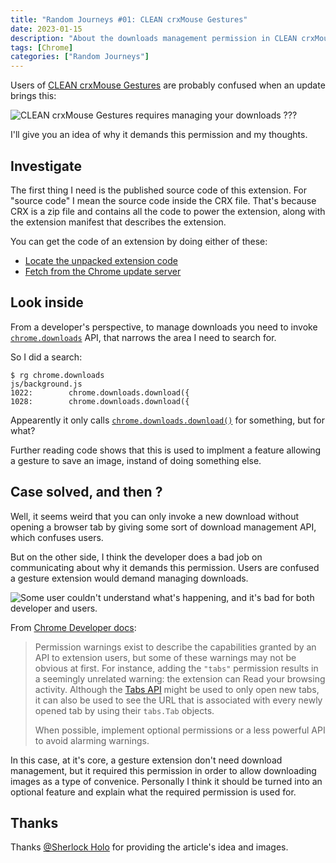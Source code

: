 ```yaml
---
title: "Random Journeys #01: CLEAN crxMouse Gestures"
date: 2023-01-15
description: "About the downloads management permission in CLEAN crxMouse Gestures"
tags: [Chrome]
categories: ["Random Journeys"]
---
```


Users of [CLEAN crxMouse Gestures](https://chrome.google.com/webstore/detail/clean-crxmouse-gestures/mjidkpedjlfnanainpdfnedkdlacidla) are probably confused when an update brings this:

![CLEAN crxMouse Gestures requires managing your downloads ???](/images/crxmouse-permission-changes.jpg)

I'll give you an idea of why it demands this permission and my thoughts.

## Investigate

The first thing I need is the published source code of this extension. For "source code" I mean the source code inside the CRX file. That's because CRX is a zip file and contains all the code to power the extension, along with the extension manifest that describes the extension.

You can get the code of an extension by doing either of these:

* [Locate the unpacked extension code](https://stackoverflow.com/a/21482465)
* [Fetch from the Chrome update server](https://stackoverflow.com/questions/7184793/how-to-download-a-crx-file-from-the-chrome-web-store-for-a-given-id)

## Look inside

From a developer's perspective, to manage downloads you need to invoke [`chrome.downloads`](https://developer.chrome.com/docs/extensions/reference/downloads/) API, that narrows the area I need to search for.

So I did a search:

```console
$ rg chrome.downloads
js/background.js
1022:        chrome.downloads.download({
1028:        chrome.downloads.download({
```

Appearently it only calls [`chrome.downloads.download()`](https://developer.chrome.com/docs/extensions/reference/downloads/#method-download) for something, but for what?

Further reading code shows that this is used to implment a feature allowing a gesture to save an image, instand of doing something else.

## Case solved, and then ?

Well, it seems weird that you can only invoke a new download without opening a browser tab by giving some sort of download management API, which confuses users.

But on the other side, I think the developer does a bad job on communicating about why it demands this permission. Users are confused a gesture extension would demand managing downloads.

![Some user couldn't understand what's happening, and it's bad for both developer and users.](/images/crxmouse-reviews.jpg)

From [Chrome Developer docs](https://developer.chrome.com/docs/extensions/mv3/permission_warnings/#understanding-permissions):

> Permission warnings exist to describe the capabilities granted by an API to extension users, but some of these warnings may not be obvious at first. For instance, adding the `"tabs"` permission results in a seemingly unrelated warning: the extension can Read your browsing activity. Although the [Tabs API](https://developer.chrome.com/docs/extensions/reference/tabs/) might be used to only open new tabs, it can also be used to see the URL that is associated with every newly opened tab by using their `tabs.Tab` objects.
>
> When possible, implement optional permissions or a less powerful API to avoid alarming warnings.

In this case, at it's core, a gesture extension don't need download management, but it required this permission in order to allow downloading images as a type of convenice. Personally I think it should be turned into an optional feature and explain what the required permission is used for.

## Thanks

Thanks [@Sherlock Holo](https://t.me/Sherlock_Holo) for providing the article's idea and images.
